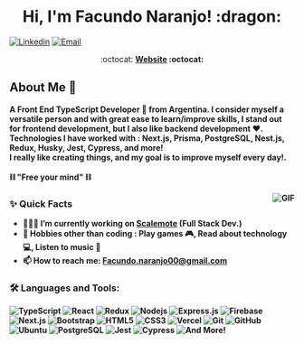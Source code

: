 <h1 align="center">Hi, I'm Facundo Naranjo! :dragon:</h1>

[![Linkedin](https://img.shields.io/badge/-LinkedIn-blue?style=flat&logo=Linkedin&logoColor=white&link=https://www.linkedin.com/in/naranjofacundo/)](https://www.linkedin.com/in/naranjofacundo/)
[![Email](https://img.shields.io/badge/-Email-c14438?style=flat&logo=Gmail&logoColor=white&link=mailto:facundo.naranjo00@gmail.com)](mailto:facundo.naranjo00@gmail.com)

<p align="center"> :octocat: <b><a href="https://portfolio-naranjo-facundo.vercel.app/">Website</a> :octocat: </p>

## About Me :wave:

<p>
A Front End TypeScript Developer 🚀 from Argentina. I consider myself a versatile person and with great ease to learn/improve skills, I stand out for frontend development, but I also like backend development ❤️.
<br/>
Technologies I have worked with : Next.js, Prisma, PostgreSQL, Nest.js, Redux, Husky, Jest, Cypress, and more!
<br/>
I really like creating things, and my goal is to improve myself every day!.
<br/>
<br/>
  ⛓️ "Free your mind" ⛓️
</p>

  <img align="right" alt="GIF" src="https://media.giphy.com/media/MC6eSuC3yypCU/giphy.gif" />
  
### ✨ Quick Facts

- 👨🏽‍💻 I’m currently working on <a href="https://github.com/ScaleMote">Scalemote</a> (Full Stack Dev.)
- 🎿 Hobbies other than coding : Play games 🎮, Read about technology 💻, Listen to music 🎵
- 📫 How to reach me: Facundo.naranjo00@gmail.com

### 🛠️ Languages and Tools:

![TypeScript](https://shields.io/badge/TypeScript-black?logo=TypeScript&logoColor=FFF&style=flat-square)
![React](https://img.shields.io/badge/-React-black?style=flat-square&logo=react)
![Redux](https://img.shields.io/badge/-Redux-black?style=flat-square&logo=Redux)
![Nodejs](https://img.shields.io/badge/-Nodejs-black?style=flat-square&logo=Node.js)
![Express.js](https://img.shields.io/badge/-Express-black?style=flat-square&logo=expressjs)
![Firebase](https://img.shields.io/badge/-Firebase-black?style=flat-square&logo=Firebase)
![Next.js](https://img.shields.io/badge/-Next-black?style=flat-square&logo=Next.js)
![Bootstrap](https://img.shields.io/badge/-Bootstrap-black?style=flat-square&logo=bootstrap)
![HTML5](https://img.shields.io/badge/-HTML5-black?style=flat-square&logo=html5&logoColor=white)
![CSS3](https://img.shields.io/badge/-CSS3-black?style=flat-square&logo=css3)
![Vercel](https://img.shields.io/badge/-Vercel-black?style=flat-square&logo=vercel)
![Git](https://img.shields.io/badge/-Git-black?style=flat-square&logo=git)
![GitHub](https://img.shields.io/badge/-GitHub-black?style=flat-square&logo=github)
![Ubuntu](https://img.shields.io/badge/-Ubuntu-black?style=flat-square&logo=ubuntu)
![PostgreSQL](https://shields.io/badge/PostgreSQL-black?logo=PostgreSQL&logoColor=FFF&style=flat-square)
![Jest](https://shields.io/badge/Jest-black?logo=Jest&logoColor=FFF&style=flat-square)
![Cypress](https://shields.io/badge/Cypress-black?logo=Cypress&logoColor=FFF&style=flat-square)
![And More!](https://shields.io/badge/And%20more!-black)
